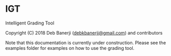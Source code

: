 # IGT

Intelligent Grading Tool

Copyright (C) 2018 Deb Banerji (<debkbanerji@gmail.com>) and contributors

Note that this documentation is currently under construction. Please see the examples folder for examples on how to use the grading tool.
